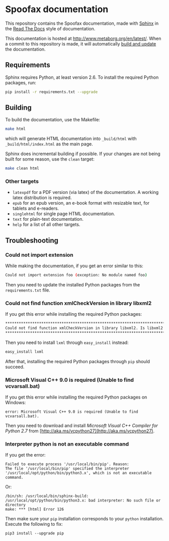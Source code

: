 # Spoofax documentation

This repository contains the Spoofax documentation, made with [Sphinx](http://www.sphinx-doc.org/en/stable/) in the [Read The Docs](https://docs.readthedocs.io/en/latest/index.html) style of documentation.

This documentation is hosted at http://www.metaborg.org/en/latest/.
When a commit to this repository is made, it will automatically [build and update](http://readthedocs.org/projects/spoofax/builds/) the documentation.

## Requirements

Sphinx requires Python, at least version 2.6. To install the required Python packages, run:

```bash
pip install -r requirements.txt --upgrade
```

## Building

To build the documentation, use the Makefile:

```bash
make html
```

which will generate HTML documentation into `_build/html` with `_build/html/index.html` as the main page.

Sphinx does incremental building if possible. If your changes are not being built for some reason, use the `clean` target:

```bash
make clean html
```

### Other targets

* `latexpdf` for a PDF version (via latex) of the documentation. A working latex distribution is required.
* `epub` for an epub version, an e-book format with resizable text, for tablets and e-readers.
* `singlehtml` for single page HTML documentation.
* `text` for plain-text documentation.
* `help` for a list of all other targets.

## Troubleshooting

### Could not import extension

While making the documentation, if you get an error similar to this:

```bash
Could not import extension foo (exception: No module named foo)
```

Then you need to update the installed Python packages from the `requirements.txt` file.

### Could not find function xmlCheckVersion in library libxml2

If you get this error while installing the required Python packages:

```bash
*********************************************************************************
Could not find function xmlCheckVersion in library libxml2. Is libxml2 installed?
*********************************************************************************
```

Then you need to install `lxml` through `easy_install` instead:

```bash
easy_install lxml
```

After that, installing the required Python packages through `pip` should succeed.

### Microsoft Visual C++ 9.0 is required (Unable to find vcvarsall.bat)

If you get this error while installing the required Python packages on Windows:

```
error: Microsoft Visual C++ 9.0 is required (Unable to find vcvarsall.bat).
```

Then you need to download and install _Microsoft Visual C++ Compiler
for Python 2.7_ from [http://aka.ms/vcpython27](http://aka.ms/vcpython27).


### Interpreter python is not an executable command
If you get the error:

```
Failed to execute process '/usr/local/bin/pip'. Reason:
The file '/usr/local/bin/pip' specified the interpreter '/usr/local/opt/python/bin/python3.x', which is not an executable command.
```

Or:

```
/bin/sh: /usr/local/bin/sphinx-build: /usr/local/opt/python/bin/python3.x: bad interpreter: No such file or directory
make: *** [html] Error 126
```

Then make sure your `pip` installation corresponds to your `python` installation. Execute the following to fix:

```
pip3 install --upgrade pip
```